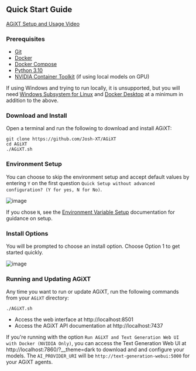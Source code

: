## Quick Start Guide

[AGiXT Setup and Usage Video](https://www.youtube.com/watch?v=XbjjPdYRM_k)

### Prerequisites
- [Git](https://git-scm.com/downloads)
- [Docker](https://docs.docker.com/get-docker/)
- [Docker Compose](https://docs.docker.com/compose/install/)
- [Python 3.10](https://www.python.org/downloads/)
- [NVIDIA Container Toolkit](https://docs.nvidia.com/datacenter/cloud-native/container-toolkit/latest/install-guide.html) (if using local models on GPU)

If using Windows and trying to run locally, it is unsupported, but you will need [Windows Subsystem for Linux](https://docs.microsoft.com/en-us/windows/wsl/install-win10) and [Docker Desktop](https://docs.docker.com/docker-for-windows/install/) at a minimum in addition to the above.
### Download and Install
Open a terminal and run the following to download and install AGiXT:

```
git clone https://github.com/Josh-XT/AGiXT
cd AGiXT
./AGiXT.sh
```

### Environment Setup
You can choose to skip the environment setup and accept default values by entering `Y` on the first question `Quick Setup without advanced configuration? (Y for yes, N for No)`.

![image](https://github.com/Josh-XT/AGiXT/assets/102809327/7539d4cf-8081-4bca-97b9-a2affb427d59)

If you chose `N`, see the [Environment Variable Setup](https://josh-xt.github.io/AGiXT/1-Getting%20started/1-Environment%20Variables.html) documentation for guidance on setup.

### Install Options
You will be prompted to choose an install option. Choose Option 1 to get started quickly.

![image](https://github.com/Josh-XT/AGiXT/assets/102809327/d63b29aa-7768-4416-98cb-94979cc98681)

### Running and Updating AGiXT
Any time you want to run or update AGiXT, run the following commands from your `AGiXT` directory:
```
./AGiXT.sh
```

- Access the web interface at http://localhost:8501
- Access the AGiXT API documentation at http://localhost:7437

If you're running with the option `Run AGiXT and Text Generation Web UI with Docker (NVIDIA Only)`, you can access the Text Generation Web UI at http://localhost:7860/?__theme=dark to download and and configure your models. The `AI_PROVIDER_URI` will be `http://text-generation-webui:5000` for your AGiXT agents.

